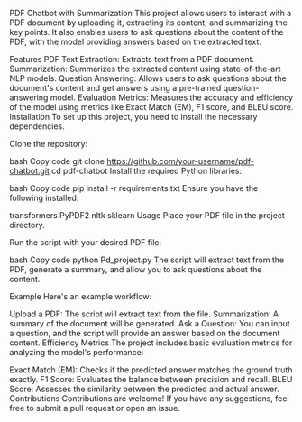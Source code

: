 PDF Chatbot with Summarization
This project allows users to interact with a PDF document by uploading it, extracting its content, and summarizing the key points. It also enables users to ask questions about the content of the PDF, with the model providing answers based on the extracted text.

Features
PDF Text Extraction: Extracts text from a PDF document.
Summarization: Summarizes the extracted content using state-of-the-art NLP models.
Question Answering: Allows users to ask questions about the document's content and get answers using a pre-trained question-answering model.
Evaluation Metrics: Measures the accuracy and efficiency of the model using metrics like Exact Match (EM), F1 score, and BLEU score.
Installation
To set up this project, you need to install the necessary dependencies.

Clone the repository:

bash
Copy code
git clone https://github.com/your-username/pdf-chatbot.git
cd pdf-chatbot
Install the required Python libraries:

bash
Copy code
pip install -r requirements.txt
Ensure you have the following installed:

transformers
PyPDF2
nltk
sklearn
Usage
Place your PDF file in the project directory.

Run the script with your desired PDF file:

bash
Copy code
python Pd_project.py
The script will extract text from the PDF, generate a summary, and allow you to ask questions about the content.

Example
Here's an example workflow:

Upload a PDF: The script will extract text from the file.
Summarization: A summary of the document will be generated.
Ask a Question: You can input a question, and the script will provide an answer based on the document content.
Efficiency Metrics
The project includes basic evaluation metrics for analyzing the model's performance:

Exact Match (EM): Checks if the predicted answer matches the ground truth exactly.
F1 Score: Evaluates the balance between precision and recall.
BLEU Score: Assesses the similarity between the predicted and actual answer.
Contributions
Contributions are welcome! If you have any suggestions, feel free to submit a pull request or open an issue.
